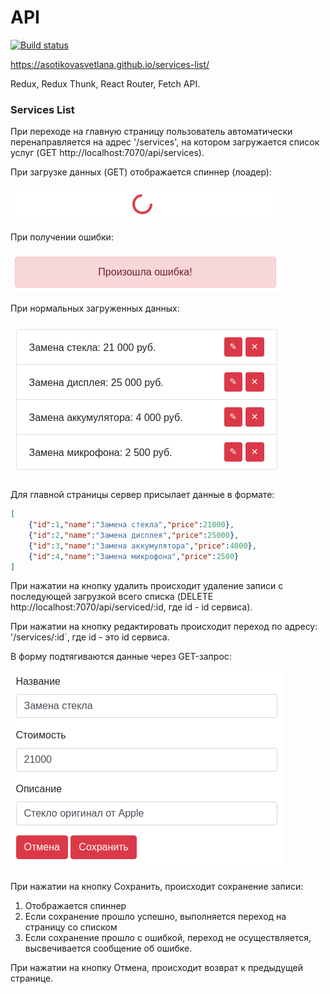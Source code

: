 API
===
[![Build status](https://ci.appveyor.com/api/projects/status/q877vjsyhyqk1iuq?svg=true)](https://ci.appveyor.com/project/AsotikovaSvetlana/services-list)

https://asotikovasvetlana.github.io/services-list/

Redux, Redux Thunk, React Router, Fetch API.

### Services List

При переходе на главную страницу пользователь автоматически перенаправляется на адрес '/services', на котором загружается список услуг (GET http://localhost:7070/api/services).

При загрузке данных (GET) отображается спиннер (лоадер):

![](./assets/spinner.png)

При получении ошибки:
 
![](./assets/error.png)

При нормальных загруженных данных:

![](./assets/list.png)

Для главной страницы сервер присылает данные в формате:
```json
[
    {"id":1,"name":"Замена стекла","price":21000},
    {"id":2,"name":"Замена дисплея","price":25000},
    {"id":3,"name":"Замена аккумулятора","price":4000},
    {"id":4,"name":"Замена микрофона","price":2500}
]
```

При нажатии на кнопку удалить происходит удаление записи с последующей загрузкой всего списка (DELETE http://localhost:7070/api/serviced/:id, где id - id сервиса).

При нажатии на кнопку редактировать происходит переход по адресу: '/services/:id`, где id - это id сервиса.

В форму подтягиваются данные через GET-запрос:

![](./assets/edit.png)

При нажатии на кнопку Сохранить, происходит сохранение записи:
1. Отображается спиннер
1. Если сохранение прошло успешно, выполняется переход на страницу со списком
1. Если сохранение прошло с ошибкой, переход не осуществляется, высвечивается сообщение об ошибке.

При нажатии на кнопку Отмена, происходит возврат к предыдущей странице.
